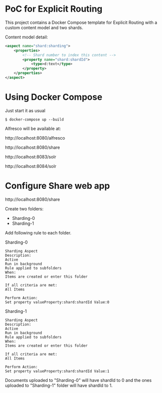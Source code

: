 # PoC for Explicit Routing

This project contains a Docker Compose template for Explicit Routing with a custom content model and two shards.

Content model detail:

```xml
<aspect name="shard:sharding">
    <properties>
        <!-- Shard number to index this content -->
        <property name="shard:shardId">
            <type>d:text</type>
        </property>
    </properties>
</aspect>
```

# Using Docker Compose

Just start it as usual

```
$ docker-compose up --build
```

Alfresco will be available at:

http://localhost:8080/alfresco

http://localhost:8080/share

http://localhost:8083/solr

http://localhost:8084/solr

# Configure Share web app

http://localhost:8080/share

Create two folders:

* Sharding-0
* Sharding-1

Add following rule to each folder.

Sharding-0

```
Sharding Aspect
Description:
Active
Run in background
Rule applied to subfolders
When:
Items are created or enter this folder

If all criteria are met:
All Items

Perform Action:
Set property valueProperty:shard:shardId Value:0
```

Sharding-1

```
Sharding Aspect
Description:
Active
Run in background
Rule applied to subfolders
When:
Items are created or enter this folder

If all criteria are met:
All Items

Perform Action:
Set property valueProperty:shard:shardId Value:1
```

Documents uploaded to "Sharding-0" will have shardId to 0 and the ones uploaded to "Sharding-1" folder will have shardId to 1.
